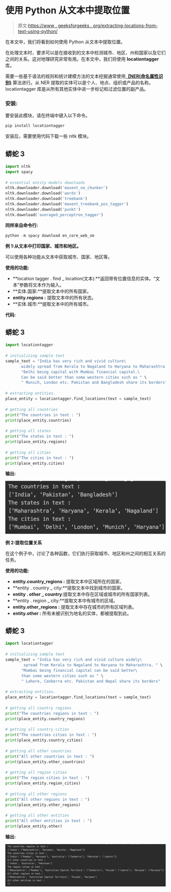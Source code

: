 # 使用 Python 从文本中提取位置

> 原文:[https://www . geeksforgeeks . org/extracting-locations-from-text-using-python/](https://www.geeksforgeeks.org/extracting-locations-from-text-using-python/)

在本文中，我们将看到如何使用 Python 从文本中提取位置。

在处理文本时，要求可以是在接收到的文本中检测城市、地区、州和国家以及它们之间的关系。这对地理研究非常有用。在本文中，我们将使用 **locationtagger** 库。

需要一些基于语法的规则和统计建模方法的文本挖掘通常使用[**【NER(命名属性识别)**](https://www.geeksforgeeks.org/named-entity-recognition/) 算法进行。从 NER 提取的实体可以是个人、地点、组织或产品的名称。locationtagger 库是从所有其他实体中进一步标记和过滤位置的副产品。

### **安装:**

要安装此模块，请在终端中键入以下命令。

```py
pip install locationtagger
```

安装后，需要使用代码下载一些 nltk 模块。

## 蟒蛇 3

```py
import nltk
import spacy

# essential entity models downloads
nltk.downloader.download('maxent_ne_chunker')
nltk.downloader.download('words')
nltk.downloader.download('treebank')
nltk.downloader.download('maxent_treebank_pos_tagger')
nltk.downloader.download('punkt')
nltk.download('averaged_perceptron_tagger')
```

**同样来自命令行:**

```py
python -m spacy download en_core_web_sm
```

**例 1:从文本中打印国家、城市和地区。**

可以使用各种功能从文本中获取城市、国家、地区等。

**使用的功能:**

*   **location tagger . find _ location(文本):**返回带有位置信息的实体。“文本”参数将文本作为输入。
*   **实体.国家:**提取文本中的所有国家。
*   **entity.regions :** 提取文本中的所有状态。
*   **实体.城市:**提取文本中的所有城市。

**代码:**

## 蟒蛇 3

```py
import locationtagger

# initializing sample text
sample_text = "India has very rich and vivid culture\
       widely spread from Kerala to Nagaland to Haryana to Maharashtra. " \
       "Delhi being capital with Mumbai financial capital.\
       Can be said better than some western cities such as " \
       " Munich, London etc. Pakistan and Bangladesh share its borders"

# extracting entities.
place_entity = locationtagger.find_locations(text = sample_text)

# getting all countries
print("The countries in text : ")
print(place_entity.countries)

# getting all states
print("The states in text : ")
print(place_entity.regions)

# getting all cities
print("The cities in text : ")
print(place_entity.cities)
```

**输出:**

![](img/d96b95984f3fe14411dc51532484ed36.png)

**例 2:提取位置关系**

在这个例子中，讨论了各种函数，它们执行获取城市、地区和州之间的相互关系的任务。

**使用的功能:**

*   **entity.country_regions :** 提取文本中区域所在的国家。
*   **entity . country _ city:**提取文本中找到城市的国家。
*   **entity . other _ country**:提取文本中存在区域或城市的所有国家列表。
*   **entity . region _ city:**提取文本中有城市的区域。
*   **entity.other_regions :** 提取文本中存在城市的所有区域列表。
*   **entity.other :** 所有未被识别为地名的实体，都被提取到此。

## 蟒蛇 3

```py
import locationtagger

# initializing sample text
sample_text = "India has very rich and vivid culture widely\
        spread from Kerala to Nagaland to Haryana to Maharashtra. " \
       "Mumbai being financial capital can be said better\
       than some western cities such as " \
       " Lahore, Canberra etc. Pakistan and Nepal share its borders"

# extracting entities.
place_entity = locationtagger.find_locations(text = sample_text)

# getting all country regions
print("The countries regions in text : ")
print(place_entity.country_regions)

# getting all country cities
print("The countries cities in text : ")
print(place_entity.country_cities)

# getting all other countries
print("All other countries in text : ")
print(place_entity.other_countries)

# getting all region cities
print("The region cities in text : ")
print(place_entity.region_cities)

# getting all other regions
print("All other regions in text : ")
print(place_entity.other_regions)

# getting all other entities
print("All other entities in text : ")
print(place_entity.other)
```

**输出:**

![](img/02d8f1a195d5d136b60f955432ad2ee0.png)